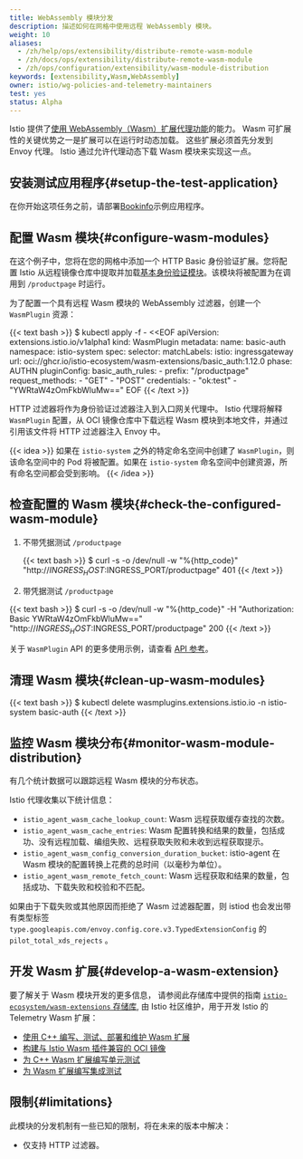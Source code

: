 ```yaml
---
title: WebAssembly 模块分发
description: 描述如何在网格中使用远程 WebAssembly 模块。
weight: 10
aliases:
  - /zh/help/ops/extensibility/distribute-remote-wasm-module
  - /zh/docs/ops/extensibility/distribute-remote-wasm-module
  - /zh/ops/configuration/extensibility/wasm-module-distribution
keywords: [extensibility,Wasm,WebAssembly]
owner: istio/wg-policies-and-telemetry-maintainers
test: yes
status: Alpha
---
```


Istio 提供了[使用 WebAssembly（Wasm）扩展代理功能](/zh/blog/2020/wasm-announce/)的能力。
Wasm 可扩展性的关键优势之一是扩展可以在运行时动态加载。
这些扩展必须首先分发到 Envoy 代理。
Istio 通过允许代理动态下载 Wasm 模块来实现这一点。

## 安装测试应用程序{#setup-the-test-application}

在你开始这项任务之前，请部署[Bookinfo](/zh/docs/examples/bookinfo/#deploying-the-application)示例应用程序。

## 配置 Wasm 模块{#configure-wasm-modules}

在这个例子中，您将在您的网格中添加一个 HTTP Basic 身份验证扩展。您将配置 Istio 从远程镜像仓库中提取并加载[基本身份验证模块](https://github.com/istio-ecosystem/wasm-extensions/tree/master/extensions/basic_auth)。该模块将被配置为在调用到 `/productpage` 时运行。

为了配置一个具有远程 Wasm 模块的 WebAssembly 过滤器，创建一个 `WasmPlugin` 资源：

{{< text bash >}}
$ kubectl apply -f - <<EOF
apiVersion: extensions.istio.io/v1alpha1
kind: WasmPlugin
metadata:
  name: basic-auth
  namespace: istio-system
spec:
  selector:
    matchLabels:
      istio: ingressgateway
  url: oci://ghcr.io/istio-ecosystem/wasm-extensions/basic_auth:1.12.0
  phase: AUTHN
  pluginConfig:
    basic_auth_rules:
      - prefix: "/productpage"
        request_methods:
          - "GET"
          - "POST"
        credentials:
          - "ok:test"
          - "YWRtaW4zOmFkbWluMw=="
EOF
{{< /text >}}

HTTP 过滤器将作为身份验证过滤器注入到入口网关代理中。
Istio 代理将解释 `WasmPlugin` 配置，从 OCI 镜像仓库中下载远程 Wasm 模块到本地文件，并通过引用该文件将 HTTP 过滤器注入 Envoy 中。

{{< idea >}}
如果在 `istio-system` 之外的特定命名空间中创建了 `WasmPlugin`，则该命名空间中的 Pod 将被配置。如果在 `istio-system` 命名空间中创建资源，所有命名空间都会受到影响。
{{< /idea >}}

## 检查配置的 Wasm 模块{#check-the-configured-wasm-module}

1. 不带凭据测试 `/productpage`

    {{< text bash >}}
$ curl -s -o /dev/null -w "%{http_code}" "http://$INGRESS_HOST:$INGRESS_PORT/productpage"
401
{{< /text >}}

1. 带凭据测试 `/productpage`

{{< text bash >}}
$ curl -s -o /dev/null -w "%{http_code}" -H "Authorization: Basic YWRtaW4zOmFkbWluMw==" "http://$INGRESS_HOST:$INGRESS_PORT/productpage"
200
{{< /text >}}

关于 `WasmPlugin` API 的更多使用示例，请查看 [API 参考](/zh/docs/reference/config/proxy_extensions/wasm-plugin/)。

## 清理 Wasm 模块{#clean-up-wasm-modules}

{{< text bash >}}
$ kubectl delete wasmplugins.extensions.istio.io -n istio-system basic-auth
{{< /text >}}

## 监控 Wasm 模块分布{#monitor-wasm-module-distribution}

有几个统计数据可以跟踪远程 Wasm 模块的分布状态。

Istio 代理收集以下统计信息：

- `istio_agent_wasm_cache_lookup_count`: Wasm 远程获取缓存查找的次数。
- `istio_agent_wasm_cache_entries`: Wasm 配置转换和结果的数量，包括成功、没有远程加载、编组失败、远程获取失败和未收到远程获取提示。
- `istio_agent_wasm_config_conversion_duration_bucket`: istio-agent 在 Wasm 模块的配置转换上花费的总时间（以毫秒为单位）。
- `istio_agent_wasm_remote_fetch_count`: Wasm 远程获取和结果的数量，包括成功、下载失败和校验和不匹配。

如果由于下载失败或其他原因而拒绝了 Wasm 过滤器配置，则 istiod 也会发出带有类型标签 `type.googleapis.com/envoy.config.core.v3.TypedExtensionConfig` 的 `pilot_total_xds_rejects` 。

## 开发 Wasm 扩展{#develop-a-wasm-extension}

要了解关于 Wasm 模块开发的更多信息， 请参阅此存储库中提供的指南 [`istio-ecosystem/wasm-extensions` 存储库](https://github.com/istio-ecosystem/wasm-extensions),
由 Istio 社区维护，用于开发 Istio 的 Telemetry Wasm 扩展：

- [使用 C++ 编写、测试、部署和维护 Wasm 扩展](https://github.com/istio-ecosystem/wasm-extensions/blob/master/doc/write-a-wasm-extension-with-cpp.md)
- [构建与 Istio Wasm 插件兼容的 OCI 镜像](https://github.com/istio-ecosystem/wasm-extensions/blob/master/doc/how-to-build-oci-images.md)
- [为 C++ Wasm 扩展编写单元测试](https://github.com/istio-ecosystem/wasm-extensions/blob/master/doc/write-cpp-unit-test.md)
- [为 Wasm 扩展编写集成测试](https://github.com/istio-ecosystem/wasm-extensions/blob/master/doc/write-integration-test.md)

## 限制{#limitations}

此模块的分发机制有一些已知的限制，将在未来的版本中解决：

- 仅支持 HTTP 过滤器。